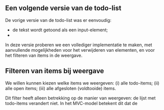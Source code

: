 ## Een volgende versie van de todo-list

De vorige versie van de todo-list was er eenvoudig:

* de tekst wordt getoond als een input-element;
* 

In deze versie proberen we een vollediger implementatie te maken, met aanvullende mogelijkheden voor het verwijderen van elementen, en voor het filteren van items in de weergave.

## Filteren van items bij weergave

We willen kunnen kiezen welke items we weergeven: (i) alle todo-items; (ii) alle open items; (iii) alle afgesloten (voldtooide) items.

Dit filter heeft alleen betrekking op de manier van weergeven: de lijst met todo-items verandert niet. In het MVC-model betekent dit dat de 

